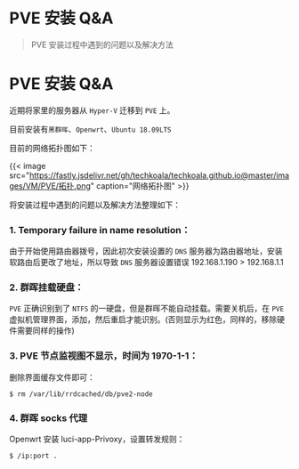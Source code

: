 # PVE 安装 Q&A


> PVE 安装过程中遇到的问题以及解决方法

<!--more-->

# PVE 安装 Q&A

近期将家里的服务器从 `Hyper-V` 迁移到 `PVE` 上。

目前安装有`黑群晖`、`Openwrt`、`Ubuntu 18.09LTS`

目前的网络拓扑图如下：

{{< image src="https://fastly.jsdelivr.net/gh/techkoala/techkoala.github.io@master/images/VM/PVE/拓扑.png" caption="网络拓扑图" >}}

将安装过程中遇到的问题以及解决方法整理如下：

### 1. Temporary failure in name resolution：

由于开始使用路由器拨号，因此初次安装设置的 `DNS` 服务器为路由器地址，安装软路由后更改了地址，所以导致 `DNS` 服务器设置错误 192.168.1.190 > 192.168.1.1

### 2. 群晖挂载硬盘：

`PVE` 正确识别到了 `NTFS` 的一硬盘，但是群晖不能自动挂载。需要关机后，在 `PVE` 虚拟机管理界面，添加，然后重启才能识别。(否则显示为红色，同样的，移除硬件需要同样的操作)

### 3. PVE 节点监视图不显示，时间为 1970-1-1：

删除界面缓存文件即可：

```Shell
$ rm /var/lib/rrdcached/db/pve2-node
```

### 4. 群晖 socks 代理

Openwrt 安装 luci-app-Privoxy，设置转发规则：

```Shell
$ /ip:port .
```

